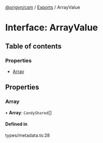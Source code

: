 [@origyn/csm](../README.md) / [Exports](../modules.md) / ArrayValue

# Interface: ArrayValue

## Table of contents

### Properties

- [Array](ArrayValue.md#array)

## Properties

### Array

• **Array**: `CandyShared`[]

#### Defined in

types/metadata.ts:28
